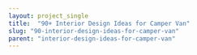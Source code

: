 ```yaml
---
layout: project_single
title:  "90+ Interior Design Ideas for Camper Van"
slug: "90-interior-design-ideas-for-camper-van"
parent: "interior-design-ideas-for-camper-van"
---
```

 